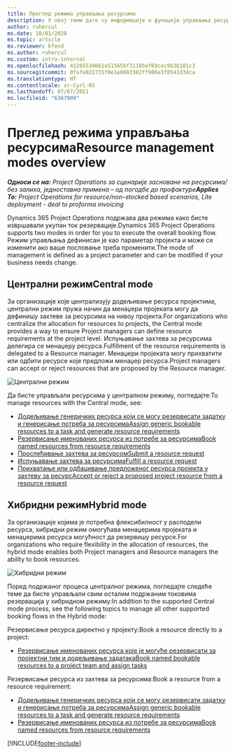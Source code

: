 ```yaml
---
title: Преглед режима управљања ресурсима
description: У овој теми дате су информације о функцији управљања ресурсима у услузи Dynamics 365 Project Operations.
author: ruhercul
ms.date: 10/01/2020
ms.topic: article
ms.reviewer: kfend
ms.author: ruhercul
ms.custom: intro-internal
ms.openlocfilehash: 41265534661e51565bf31105ef69cec9b3b181c3
ms.sourcegitcommit: 0fafe022731f0e1e8693382ff906e3f8541d34ca
ms.translationtype: HT
ms.contentlocale: sr-Cyrl-RS
ms.lasthandoff: 07/07/2021
ms.locfileid: "6367909"
---
```

# <a name="resource-management-modes-overview"></a><span data-ttu-id="7ea4d-103">Преглед режима управљања ресурсима</span><span class="sxs-lookup"><span data-stu-id="7ea4d-103">Resource management modes overview</span></span>

<span data-ttu-id="7ea4d-104">_**Односи се на:** Project Operations за сценарије засноване на ресурсима/без залиха, једноставна примена – од погодбе до профактуре_</span><span class="sxs-lookup"><span data-stu-id="7ea4d-104">_**Applies To:** Project Operations for resource/non-stocked based scenarios, Lite deployment - deal to proforma invoicing_</span></span>


<span data-ttu-id="7ea4d-105">Dynamics 365 Project Operations подржава два режима како бисте извршавали укупан ток резервације.</span><span class="sxs-lookup"><span data-stu-id="7ea4d-105">Dynamics 365 Project Operations supports two modes in order for you to execute the overall booking flow.</span></span> <span data-ttu-id="7ea4d-106">Режим управљања дефинисан је као параметар пројекта и може се изменити ако ваше пословање треба променити.</span><span class="sxs-lookup"><span data-stu-id="7ea4d-106">The mode of management is defined as a project parameter and can be modified if your business needs change.</span></span>    

## <a name="central-mode"></a><span data-ttu-id="7ea4d-107">Централни режим</span><span class="sxs-lookup"><span data-stu-id="7ea4d-107">Central mode</span></span>
<span data-ttu-id="7ea4d-108">За организације које централизују додељивање ресурса пројектима, централни режим пружа начин да менаџери пројеката могу да дефинишу захтеве за ресурсима на нивоу пројекта.</span><span class="sxs-lookup"><span data-stu-id="7ea4d-108">For organizations who centralize the allocation for resources to projects, the Central mode provides a way to ensure Project managers can define resource requirements at the project level.</span></span> <span data-ttu-id="7ea4d-109">Испуњавање захтева за ресурсима делегира се менаџеру ресурса.</span><span class="sxs-lookup"><span data-stu-id="7ea4d-109">Fulfillment of the resource requirements is delegated to a Resource manager.</span></span> <span data-ttu-id="7ea4d-110">Менаџери пројеката могу прихватити или одбити ресурсе које предложи менаџер ресурса.</span><span class="sxs-lookup"><span data-stu-id="7ea4d-110">Project managers can accept or reject resources that are proposed by the Resource manager.</span></span>

![Централни режим](./media/resource-management-central.png)

<span data-ttu-id="7ea4d-112">Да бисте управљали ресурсима у централном режиму, погледајте:</span><span class="sxs-lookup"><span data-stu-id="7ea4d-112">To manage resources with the Central mode, see:</span></span>

- [<span data-ttu-id="7ea4d-113">Додељивање генеричких ресурса који се могу резервисати задатку и генерисање потреба за ресурсима</span><span class="sxs-lookup"><span data-stu-id="7ea4d-113">Assign generic bookable resources to a task and generate resource requirements</span></span>](/dynamics365/project-service/assign-generic-bookable-resource)
- [<span data-ttu-id="7ea4d-114">Резервисање именованих ресурса из потребе за ресурсима</span><span class="sxs-lookup"><span data-stu-id="7ea4d-114">Book named resources from resource requirements</span></span>](/dynamics365/project-service/book-named-resource)
- [<span data-ttu-id="7ea4d-115">Прослеђивање захтева за ресурсом</span><span class="sxs-lookup"><span data-stu-id="7ea4d-115">Submit a resource request</span></span>](/dynamics365/project-service/submit-resource-request)
- [<span data-ttu-id="7ea4d-116">Испуњавање захтева за ресурсима</span><span class="sxs-lookup"><span data-stu-id="7ea4d-116">Fulfill a resource request</span></span>](/dynamics365/project-service/resource-management-fulfill-requests)
- [<span data-ttu-id="7ea4d-117">Прихватање или одбацивање предложеног ресурса пројекта у захтеву за ресурс</span><span class="sxs-lookup"><span data-stu-id="7ea4d-117">Accept or reject a proposed project resource from a resource request</span></span>](/dynamics365/project-service/accept-reject-proposed-resource)

## <a name="hybrid-mode"></a><span data-ttu-id="7ea4d-118">Хибридни режим</span><span class="sxs-lookup"><span data-stu-id="7ea4d-118">Hybrid mode</span></span>
<span data-ttu-id="7ea4d-119">За организације којима је потребна флексибилност у расподели ресурса, хибридни режим омогућава менаџерима пројеката и менаџерима ресурса могућност да резервишу ресурсе.</span><span class="sxs-lookup"><span data-stu-id="7ea4d-119">For organizations who require flexibility in the allocation of resources, the hybrid mode enables both Project managers and Resource managers the ability to book resources.</span></span>

![Хибридни режим](./media/resource-management-hybrid.png)

<span data-ttu-id="7ea4d-121">Поред подржаног процеса централног режима, погледајте следеће теме да бисте управљали свим осталим подржаним токовима резервација у хибридном режиму:</span><span class="sxs-lookup"><span data-stu-id="7ea4d-121">In addition to the supported Central mode process, see the following topics to manage all other supported booking flows in the Hybrid mode:</span></span>

<span data-ttu-id="7ea4d-122">Резервисање ресурса директно у пројекту:</span><span class="sxs-lookup"><span data-stu-id="7ea4d-122">Book a resource directly to a project:</span></span>
- [<span data-ttu-id="7ea4d-123">Резервисање именованих ресурса које је могуће резервисати за пројектни тим и додељивање задатака</span><span class="sxs-lookup"><span data-stu-id="7ea4d-123">Book named bookable resources to a project team and assign tasks</span></span>](/dynamics365/project-service/assign-named-bookable-resource)

<span data-ttu-id="7ea4d-124">Резервисање ресурса из захтева за ресурсима:</span><span class="sxs-lookup"><span data-stu-id="7ea4d-124">Book a resource from a resource requirement:</span></span>
- [<span data-ttu-id="7ea4d-125">Додељивање генеричких ресурса који се могу резервисати задатку и генерисање потреба за ресурсима</span><span class="sxs-lookup"><span data-stu-id="7ea4d-125">Assign generic bookable resources to a task and generate resource requirements</span></span>](/dynamics365/project-service/assign-generic-bookable-resource)
- [<span data-ttu-id="7ea4d-126">Резервисање именованих ресурса из потребе за ресурсима</span><span class="sxs-lookup"><span data-stu-id="7ea4d-126">Book named resources from resource requirements</span></span>](/dynamics365/project-service/book-named-resource)


[!INCLUDE[footer-include](../includes/footer-banner.md)]